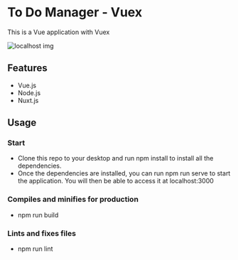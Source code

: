 # To Do Manager - Vuex
This is a Vue application with Vuex 


![localhost img](https://github.com/LimaCarol/ToDoManager-Vuex/blob/master/src/assets/localhost.png)

## Features
- Vue.js
- Node.js
- Nuxt.js

## Usage 

### Start
- Clone this repo to your desktop and run npm install to install all the dependencies.
- Once the dependencies are installed, you can run npm run serve to start the application. You will then be able to access it at localhost:3000

### Compiles and minifies for production
- npm run build

### Lints and fixes files
- npm run lint

